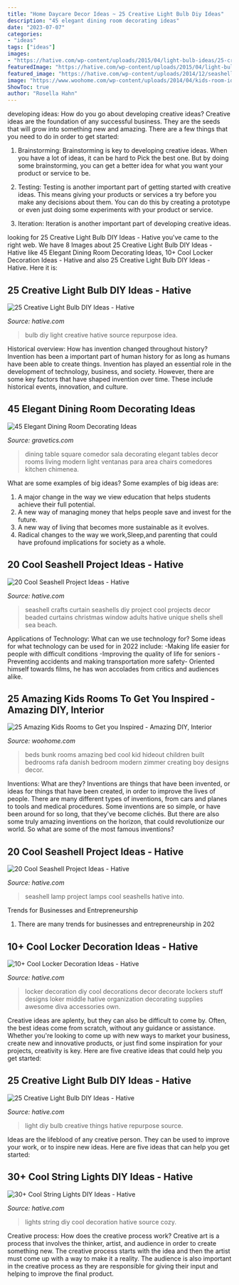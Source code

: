 ```yaml
---
title: "Home Daycare Decor Ideas ~ 25 Creative Light Bulb Diy Ideas"
description: "45 elegant dining room decorating ideas"
date: "2023-07-07"
categories:
- "ideas"
tags: ["ideas"]
images:
- "https://hative.com/wp-content/uploads/2015/04/light-bulb-ideas/25-creative-light-bulb-diy-ideas.jpg"
featuredImage: "https://hative.com/wp-content/uploads/2015/04/light-bulb-ideas/25-creative-light-bulb-diy-ideas.jpg"
featured_image: "https://hative.com/wp-content/uploads/2014/12/seashell-project-ideas/2-seashell-curtain.jpg"
image: "https://www.woohome.com/wp-content/uploads/2014/04/kids-room-ideas-4.jpg"
ShowToc: true
author: "Rosella Hahn"
---
```



developing ideas: How do you go about developing creative ideas?
Creative ideas are the foundation of any successful business. They are the seeds that will grow into something new and amazing. There are a few things that you need to do in order to get started:
1. Brainstorming: Brainstorming is key to developing creative ideas. When you have a lot of ideas, it can be hard to Pick the best one. But by doing some brainstorming, you can get a better idea for what you want your product or service to be.

2. Testing: Testing is another important part of getting started with creative ideas. This means giving your products or services a try before you make any decisions about them. You can do this by creating a prototype or even just doing some experiments with your product or service.

3. Iteration: Iteration is another important part of developing creative ideas.

	

		
looking for 25 Creative Light Bulb DIY Ideas - Hative you've came to the right web. We have 8 Images about 25 Creative Light Bulb DIY Ideas - Hative like 45 Elegant Dining Room Decorating Ideas, 10+ Cool Locker Decoration Ideas - Hative and also 25 Creative Light Bulb DIY Ideas - Hative. Here it is:
		
    
## 25 Creative Light Bulb DIY Ideas - Hative

<img loading=lazy src="https://hative.com/wp-content/uploads/2015/04/light-bulb-ideas/14-creative-light-bulb-diy-ideas.jpg" onerror="this.onerror=null;this.src='https://tse1.mm.bing.net/th?id=OIP.Yh8nzGMYRg4LfAP_tIg9agHaLH&amp;pid=15.1';" alt="25 Creative Light Bulb DIY Ideas - Hative">

_Source: hative.com_

>bulb diy light creative hative source repurpose idea. 

	

Historical overview: How has invention changed throughout history?
Invention has been a important part of human history for as long as humans have been able to create things. Invention has played an essential role in the development of technology, business, and society. However, there are some key factors that have shaped invention over time. These include historical events, innovation, and culture.

    
## 45 Elegant Dining Room Decorating Ideas

<img loading=lazy src="https://www.gravetics.com/wp-content/uploads/2017/10/a-surprising-element-to-dining-rooms.jpg" onerror="this.onerror=null;this.src='https://tse2.mm.bing.net/th?id=OIP.XKXC3GYDJsH0bY-eY0Zy3QHaLH&amp;pid=15.1';" alt="45 Elegant Dining Room Decorating Ideas">

_Source: gravetics.com_

>dining table square comedor sala decorating elegant tables decor rooms living modern light ventanas para area chairs comedores kitchen chimenea. 

	

What are some examples of big ideas?
Some examples of big ideas are: 
1. A major change in the way we view education that helps students achieve their full potential. 
2. A new way of managing money that helps people save and invest for the future. 
3. A new way of living that becomes more sustainable as it evolves. 
4. Radical changes to the way we work,Sleep,and parenting that could have profound implications for society as a whole.

    
## 20 Cool Seashell Project Ideas - Hative

<img loading=lazy src="https://hative.com/wp-content/uploads/2014/12/seashell-project-ideas/2-seashell-curtain.jpg" onerror="this.onerror=null;this.src='https://tse2.mm.bing.net/th?id=OIP.xdfI5BLaK_x54ORp-xkdjwHaJ4&amp;pid=15.1';" alt="20 Cool Seashell Project Ideas - Hative">

_Source: hative.com_

>seashell crafts curtain seashells diy project cool projects decor beaded curtains christmas window adults hative unique shells shell sea beach. 

	

Applications of Technology: What can we use technology for?
Some ideas for what technology can be used for in 2022 include: 
-Making life easier for people with difficult conditions 
-Improving the quality of life for seniors 
-Preventing accidents and making transportation more safety- Oriented himself towards films, he has won accolades from critics and audiences alike.

    
## 25 Amazing Kids Rooms To Get You Inspired - Amazing DIY, Interior

<img loading=lazy src="https://www.woohome.com/wp-content/uploads/2014/04/kids-room-ideas-4.jpg" onerror="this.onerror=null;this.src='https://tse4.mm.bing.net/th?id=OIP.iAmxh5ZPA-U66sqGFZVwAgHaLB&amp;pid=15.1';" alt="25 Amazing Kids Rooms to Get you Inspired - Amazing DIY, Interior">

_Source: woohome.com_

>beds bunk rooms amazing bed cool kid hideout children built bedrooms rafa danish bedroom modern zimmer creating boy designs decor. 

	

Inventions: What are they?
Inventions are things that have been invented, or ideas for things that have been created, in order to improve the lives of people. There are many different types of inventions, from cars and planes to tools and medical procedures. Some inventions are so simple, or have been around for so long, that they've become clichés. But there are also some truly amazing inventions on the horizon, that could revolutionize our world. So what are some of the most famous inventions?

    
## 20 Cool Seashell Project Ideas - Hative

<img loading=lazy src="https://hative.com/wp-content/uploads/2014/12/seashell-project-ideas/13-seashell-lamp.jpg" onerror="this.onerror=null;this.src='https://tse3.mm.bing.net/th?id=OIP.qCJraIMZYB5f4uhH387v3AHaLd&amp;pid=15.1';" alt="20 Cool Seashell Project Ideas - Hative">

_Source: hative.com_

>seashell lamp project lamps cool seashells hative into. 

	

Trends for Businesses and Entrepreneurship
1. There are many trends for businesses and entrepreneurship in 202
    
## 10+ Cool Locker Decoration Ideas - Hative

<img loading=lazy src="https://hative.com/wp-content/uploads/2014/05/locker-decoration/2-locker-decor-for-girl.jpg" onerror="this.onerror=null;this.src='https://tse4.mm.bing.net/th?id=OIP.y81IGgNRDhvNE99_2COy3gHaNg&amp;pid=15.1';" alt="10+ Cool Locker Decoration Ideas - Hative">

_Source: hative.com_

>locker decoration diy cool decorations decor decorate lockers stuff designs loker middle hative organization decorating supplies awesome diva accessories own. 

	

Creative ideas are aplenty, but they can also be difficult to come by. Often, the best ideas come from scratch, without any guidance or assistance. Whether you're looking to come up with new ways to market your business, create new and innovative products, or just find some inspiration for your projects, creativity is key. Here are five creative ideas that could help you get started: 

    
## 25 Creative Light Bulb DIY Ideas - Hative

<img loading=lazy src="https://hative.com/wp-content/uploads/2015/04/light-bulb-ideas/25-creative-light-bulb-diy-ideas.jpg" onerror="this.onerror=null;this.src='https://tse1.mm.bing.net/th?id=OIP.gWM_Q35sIyXxy099CDWbIAHaNB&amp;pid=15.1';" alt="25 Creative Light Bulb DIY Ideas - Hative">

_Source: hative.com_

>light diy bulb creative things hative repurpose source. 

	

Ideas are the lifeblood of any creative person. They can be used to improve your work, or to inspire new ideas. Here are five ideas that can help you get started: 

    
## 30+ Cool String Lights DIY Ideas - Hative

<img loading=lazy src="https://hative.com/wp-content/uploads/2015/01/string-lights-diy-ideas/27-string-lights-diy-ideas.jpg" onerror="this.onerror=null;this.src='https://tse1.mm.bing.net/th?id=OIP.oaoiOre59uFKUhHaYEqeIgHaJ5&amp;pid=15.1';" alt="30+ Cool String Lights DIY Ideas - Hative">

_Source: hative.com_

>lights string diy cool decoration hative source cozy. 

	

Creative process: How does the creative process work?
Creative art is a process that involves the thinker, artist, and audience in order to create something new. The creative process starts with the idea and then the artist must come up with a way to make it a reality. The audience is also important in the creative process as they are responsible for giving their input and helping to improve the final product.

